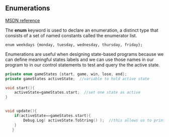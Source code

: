 ## Enumerations 
[MSDN reference](https://msdn.microsoft.com/en-us/library/sbbt4032.aspx)

The **enum** keyword is used to declare an enumeration, a distinct type that consists of a set of named constants called the enumerator list.

```enum weekdays {monday, tuesday, wednesday, thursday, friday};```

Enumerations are useful when designing state-based programs because we can define meaningful states labels and we can use those names in our program to in our control statements to test and query the  the active state. 

```cpp
private enum gameStates {start, game, win, lose, end};
private gameStates activeState;  //variable to hold active state

void start(){
    activeState=gameStates.start;  //set one state as active
}

	
void update(){
    if(activeState==gameStates.start){
        Debug.Log( activeState.ToString() );  //this allows us to print out the labeled name, otherwise we'd see the integer value of the state: 0;
    }
   }
```
